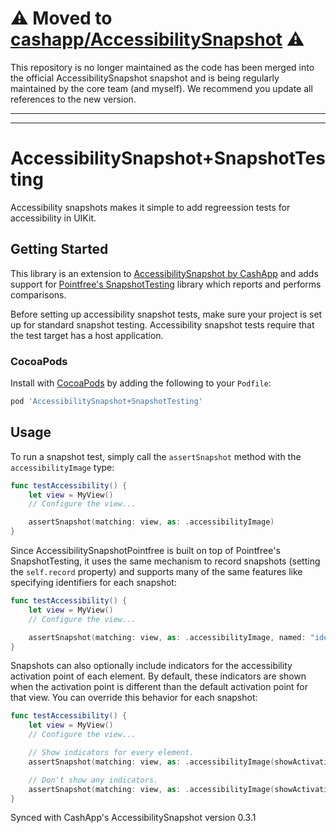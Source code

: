 # :warning: Moved to [cashapp/AccessibilitySnapshot](https://github.com/cashapp/AccessibilitySnapshot) :warning:

This repository is no longer maintained as the code has been merged into the official AccessibilitySnapshot snapshot and is being regularly maintained by the core team (and myself). We recommend you update all references to the new version.

---
---

# AccessibilitySnapshot+SnapshotTesting

Accessibility snapshots makes it simple to add regreession tests for accessibility in UIKit.

## Getting Started

This library is an extension to [AccessibilitySnapshot by CashApp](https://github.com/cashapp/AccessibilitySnapshot) and adds support for [Pointfree's SnapshotTesting](https://github.com/pointfreeco/swift-snapshot-testing/) library which reports and performs comparisons.

Before setting up accessibility snapshot tests, make sure your project is set up for standard snapshot testing. Accessibility snapshot tests require that the test target has a host application.

### CocoaPods

Install with [CocoaPods](https://cocoapods.org) by adding the following to your `Podfile`:

```ruby
pod 'AccessibilitySnapshot+SnapshotTesting'
```

## Usage

To run a snapshot test, simply call the `assertSnapshot` method with the `accessibilityImage` type:

```swift
func testAccessibility() {
    let view = MyView()
    // Configure the view...

    assertSnapshot(matching: view, as: .accessibilityImage)
}
```

Since AccessibilitySnapshotPointfree is built on top of Pointfree's SnapshotTesting, it uses the same mechanism to record snapshots (setting the `self.record` property) and supports many of the same features like specifying identifiers for each snapshot:

```swift
func testAccessibility() {
    let view = MyView()
    // Configure the view...

    assertSnapshot(matching: view, as: .accessibilityImage, named: "identifier")
}
```

Snapshots can also optionally include indicators for the accessibility activation point of each element. By default, these indicators are shown when the activation point is different than the default activation point for that view. You can override this behavior for each snapshot:

```swift
func testAccessibility() {
    let view = MyView()
    // Configure the view...

    // Show indicators for every element.
    assertSnapshot(matching: view, as: .accessibilityImage(showActivationPoints: .always))

    // Don't show any indicators.
    assertSnapshot(matching: view, as: .accessibilityImage(showActivationPoints: .never))
}
```

Synced with CashApp's AccessibilitySnapshot version 0.3.1
